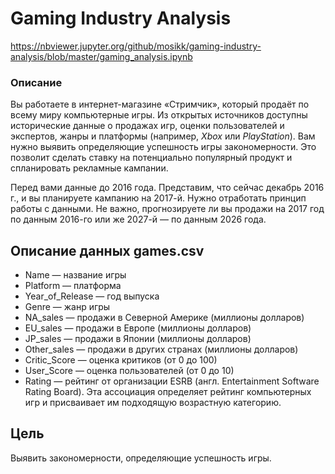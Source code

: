 # Gaming Industry Analysis

https://nbviewer.jupyter.org/github/mosikk/gaming-industry-analysis/blob/master/gaming_analysis.ipynb

### Описание
Вы работаете в интернет-магазине «Стримчик», который продаёт по всему миру компьютерные игры. Из открытых источников доступны исторические данные о продажах игр, оценки пользователей и экспертов, жанры и платформы (например, *Xbox* или *PlayStation*). Вам нужно выявить определяющие успешность игры закономерности. Это позволит сделать ставку на потенциально популярный продукт и спланировать рекламные кампании.  

Перед вами данные до 2016 года. Представим, что сейчас декабрь 2016 г., и вы планируете кампанию на 2017-й. Нужно отработать принцип работы с данными. Не важно, прогнозируете ли вы продажи на 2017 год по данным 2016-го или же 2027-й — по данным 2026 года.

## Описание данных games.csv
* Name — название игры
* Platform — платформа
* Year_of_Release — год выпуска
* Genre — жанр игры
* NA_sales — продажи в Северной Америке (миллионы долларов)
* EU_sales — продажи в Европе (миллионы долларов)
* JP_sales — продажи в Японии (миллионы долларов)
* Other_sales — продажи в других странах (миллионы долларов)
* Critic_Score — оценка критиков (от 0 до 100)
* User_Score — оценка пользователей (от 0 до 10)
* Rating — рейтинг от организации ESRB (англ. Entertainment Software Rating Board). Эта ассоциация определяет рейтинг компьютерных игр и присваивает им подходящую возрастную категорию.

## Цель
Выявить закономерности, определяющие успешность игры.
